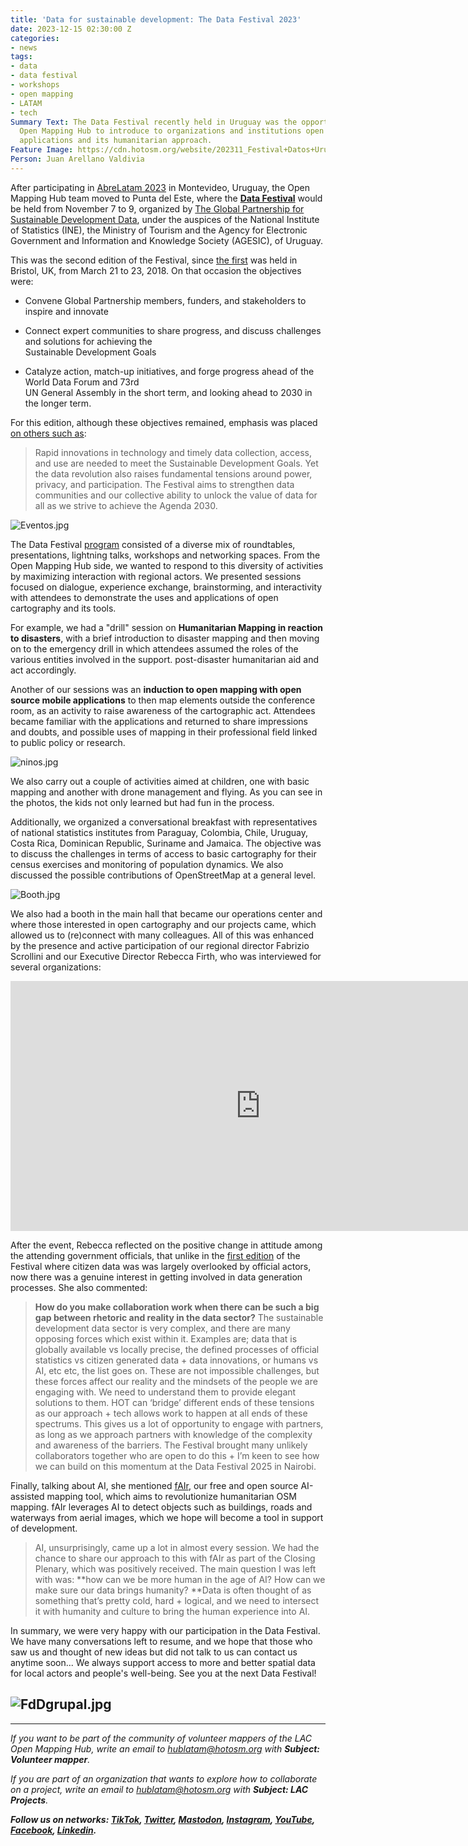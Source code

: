 ```yaml
---
title: 'Data for sustainable development: The Data Festival 2023'
date: 2023-12-15 02:30:00 Z
categories:
- news
tags:
- data
- data festival
- workshops
- open mapping
- LATAM
- tech
Summary Text: The Data Festival recently held in Uruguay was the opportunity for the
  Open Mapping Hub to introduce to organizations and institutions open cartography
  applications and its humanitarian approach.
Feature Image: https://cdn.hotosm.org/website/202311_Festival+Datos+Uruguay_closing+Session+Rebecca+Firth+03.jpg
Person: Juan Arellano Valdivia
---
```


After participating in [AbreLatam 2023](https://www.hotosm.org/updates/abrelatam-2023/) in Montevideo, Uruguay, the Open Mapping Hub team moved to Punta del Este, where the **[Data Festival](https://www.data4sdgs.org/festivaldedatos)** would be held from November 7 to 9, organized by [The Global Partnership for Sustainable Development Data](https://www.data4sdgs.org/), under the auspices of the National Institute of Statistics (INE), the Ministry of Tourism and the Agency for Electronic Government and Information and Knowledge Society (AGESIC), of Uruguay.

This was the second edition of the Festival, since [the first](https://www.data4sdgs.org/sites/default/files/2018-06/Data%20Fest%20Report_Final_11June_compressed.pdf) was held in Bristol, UK, from March 21 to 23, 2018. On that occasion the objectives were:

* Convene Global Partnership members, funders, and stakeholders to inspire and innovate

* Connect expert communities to share progress, and discuss challenges and solutions for achieving the\
  Sustainable Development Goals

* Catalyze action, match-up initiatives, and forge progress ahead of the World Data Forum and 73rd\
  UN General Assembly in the short term, and looking ahead to 2030 in the longer term.

For this edition, although these objectives remained, emphasis was placed [on others such as](https://www.data4sdgs.org/festivaldedatos):

> Rapid innovations in technology and timely data collection, access, and use are needed to meet the Sustainable Development Goals. Yet the data revolution also raises fundamental tensions around power, privacy, and participation. The Festival aims to strengthen data communities and our collective ability to unlock the value of data for all as we strive to achieve the Agenda 2030.

![Eventos.jpg](https://cdn.hotosm.org/website/Eventos.jpg)

The Data Festival [program](https://www.data4sdgs.org/festivaldedatos/program) consisted of a diverse mix of roundtables, presentations, lightning talks, workshops and networking spaces. From the Open Mapping Hub side, we wanted to respond to this diversity of activities by maximizing interaction with regional actors. We presented sessions focused on dialogue, experience exchange, brainstorming, and interactivity with attendees to demonstrate the uses and applications of open cartography and its tools.

For example, we had a "drill" session on **Humanitarian Mapping in reaction to disasters**, with a brief introduction to disaster mapping and then moving on to the emergency drill in which attendees assumed the roles of the various entities involved in the support. post-disaster humanitarian aid and act accordingly.

Another of our sessions was an **induction to open mapping with open source mobile applications** to then map elements outside the conference room, as an activity to raise awareness of the cartographic act. Attendees became familiar with the applications and returned to share impressions and doubts, and possible uses of mapping in their professional field linked to public policy or research.

![ninos.jpg](https://cdn.hotosm.org/website/ninos.jpg)

We also carry out a couple of activities aimed at children, one with basic mapping and another with drone management and flying. As you can see in the photos, the kids not only learned but had fun in the process.

Additionally, we organized a conversational breakfast with representatives of national statistics institutes from Paraguay, Colombia, Chile, Uruguay, Costa Rica, Dominican Republic, Suriname and Jamaica. The objective was to discuss the challenges in terms of access to basic cartography for their census exercises and monitoring of population dynamics. We also discussed the possible contributions of OpenStreetMap at a general level.

![Booth.jpg](https://cdn.hotosm.org/website/Booth.jpg)

We also had a booth in the main hall that became our operations center and where those interested in open cartography and our projects came, which allowed us to (re)connect with many colleagues. All of this was enhanced by the presence and active participation of our regional director Fabrizio Scrollini and our Executive Director Rebecca Firth, who was interviewed for several organizations:

<iframe width="800" height="400" src="https://www.youtube.com/embed/PAyRlnGm1hY?si=JeR5mJnnw9OEP7h8" title="YouTube video player" frameborder="0" allow="accelerometer; autoplay; clipboard-write; encrypted-media; gyroscope; picture-in-picture; web-share" allowfullscreen></iframe>

After the event, Rebecca reflected on the positive change in attitude among the attending government officials, that unlike in the [first edition](https://www.data4sdgs.org/blog/recap-un-world-data-forum-using-openstreetmap-sustainable-development-goals) of the Festival where citizen data was was largely overlooked by official actors, now there was a genuine interest in getting involved in data generation processes. She also commented:

> **How do you make collaboration work when there can be such a big gap between rhetoric and reality in the data sector?** The sustainable development data sector is very complex, and there are many opposing forces which exist within it. Examples are; data that is globally available vs locally precise, the defined processes of official statistics vs citizen generated data \+ data innovations, or humans vs AI, etc etc, the list goes on. These are not impossible challenges, but these forces affect our reality and the mindsets of the people we are engaging with. We need to understand them to provide elegant solutions to them. HOT can ‘bridge’ different ends of these tensions as our approach \+ tech allows work to happen at all ends of these spectrums. This gives us a lot of opportunity to engage with partners, as long as we approach partners with knowledge of the complexity and awareness of the barriers. The Festival brought many unlikely collaborators together who are open to do this \+ I’m keen to see how we can build on this momentum at the Data Festival 2025 in Nairobi.

Finally, talking about AI, she mentioned [fAIr](https://www.hotosm.org/tech-blog/hot-tech-talks-fair/), our free and open source AI-assisted mapping tool, which aims to revolutionize humanitarian OSM mapping. fAIr leverages AI to detect objects such as buildings, roads and waterways from aerial images, which we hope will become a tool in support of development.

> AI, unsurprisingly, came up a lot in almost every session. We had the chance to share our approach to this with fAIr as part of the Closing Plenary, which was positively received. The main question I was left with was: **how can we be more human in the age of AI? How can we make sure our data brings humanity? **Data is often thought of as something that’s pretty cold, hard \+ logical, and we need to intersect it with humanity and culture to bring the human experience into AI.

In summary, we were very happy with our participation in the Data Festival. We have many conversations left to resume, and we hope that those who saw us and thought of new ideas but did not talk to us can contact us anytime soon... We always support access to more and better spatial data for local actors and people's well-being. See you at the next Data Festival!

## ![FdDgrupal.jpg](https://cdn.hotosm.org/website/FdDgrupal.jpg)

---

*If you want to be part of the community of volunteer mappers of the LAC Open Mapping Hub, write an email to [hublatam@hotosm.org](https://www.hotosm.org/updates/mapping-as-a-response-to-the-disaster-in-esmeraldas-ecuador/hublatam@hotosm.org) with **Subject: Volunteer mapper**.*

*If you are part of an organization that wants to explore how to collaborate on a project, write an email to [hublatam@hotosm.org](https://www.hotosm.org/updates/mapping-as-a-response-to-the-disaster-in-esmeraldas-ecuador/hublatam@hotosm.org) with **Subject: LAC Projects**.*

***Follow us on networks: [TikTok](https://www.tiktok.com/@mapeoabierto_la?lang=es), [Twitter](https://twitter.com/mapeoabierto_la), [Mastodon](https://mapstodon.space/@mapeoabierto_la), [Instagram](https://www.instagram.com/mapeoabierto_la/), [YouTube](https://www.youtube.com/channel/UCTH6Z_QODJ4NmmBmubS68VA), [Facebook](https://www.facebook.com/Mapeo-abierto-Am%C3%A9rica-Latina-102804808622456/), [Linkedin](https://www.linkedin.com/showcase/91453300/admin/feed/posts/).***